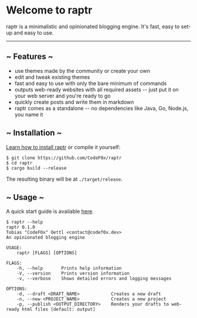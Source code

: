 # Welcome to raptr

raptr is a minimalistic and opinionated blogging engine. It's fast, easy to set-up and easy to use. 

---

## ~ Features ~

* use themes made by the community or create your own
* edit and tweak existing themes
* fast and easy to use with only the bare minimum of commands
* outputs web-ready websites with all required assets -- just put it on your web server and you're ready to go
* quickly create posts and write them in markdown
* raptr comes as a standalone -- no dependencies like Java, Go, Node.js, you name it

## ~ Installation ~

<a href="https://github.com/CodeF0x/raptr/wiki/Installation">Learn how to install raptr</a> or compile it yourself:

```shell
$ git clone https://github.com/CodeF0x/raptr
$ cd raptr
$ cargo build --release
```
The resulting binary will be at `./target/release`.

## ~ Usage ~

A quick start guide is available <a href="https://github.com/CodeF0x/raptr/wiki/Quick-start">here</a>.

```shell
$ raptr --help
raptr 0.1.0
Tobias "CodeF0x" Oettl <contact@codef0x.dev>
An opinionated blogging engine

USAGE:
    raptr [FLAGS] [OPTIONS]

FLAGS:
    -h, --help       Prints help information
    -V, --version    Prints version information
    -v, --verbose    Shows detailed errors and logging messages

OPTIONS:
    -d, --draft <DRAFT_NAME>            Creates a new draft
    -n, --new <PROJECT_NAME>            Creates a new project
    -p, --publish <OUTPUT_DIRECTORY>    Renders your drafts to web-ready html files [default: output]
```
